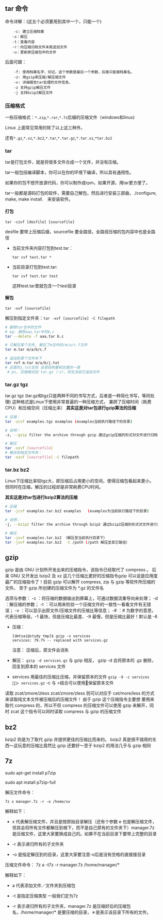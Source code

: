 ## tar 命令

命令详解：(这五个必须要用到其中一个，只能一个)

```
    -c: 建立压缩档案
　　-x：解压
　　-t：查看内容
　　-r：向压缩归档文件末尾追加文件
　　-u：更新原压缩包中的文件
```

后面可跟：

```
	-f: 使用档案名字，切记，这个参数是最后一个参数，后面只能接档案名。
	-z: 用gzip来压缩/解压缩文件
	-v: 详细报告tar处理的文件信息。
	-z 支持gzip解压文件
	-j 支持bzip2解压文件
```



### 压缩格式

一些压缩格式：`*.zip`,`*.rar`,`*.7z`后缀的压缩文件（windows和linux)

Linux 上面常见常用的除了以上这三种外，

还有`*.gz`,`*.xz`,`*.bz2`,`*.tar`,`*.tar.gz`,`*.tar.xz`,`*tar.bz2`




### tar

tar是打包文件，就是将很多文件合成一个文件，并没有压缩。

tar一般包括编译脚本，你可以在你的环境下编译，所以具有通用性。

如果你的包不想开放源代码，你可以制作成rpm，如果开源，用tar更方便了。

tar一般都是源码打包的软件，需要自己解包，然后进行安装三部曲，./configure, make, make install.　来安装软件。



#### 打包

`tar -czvf [desfile] [sourcefile]`  

desfile 要带上压缩后缀，sourcefile 要全路径，全路径压缩的包内容中也是全路径

* 当前文件夹内容打包到test.tar：

  `tar cvf test.tar *`

* 当前目录打包到test.tar:

  `tar cvf test.tar test`

  这样test.tar里就包含一个test目录



#### 解包

`tar -xvf [sourcefile]`  

解压到指定文件夹：`tar -xvf [sourcefile] -C filepath`

``` sh
# 删除tar包中的文件
# eg: 删除aaa.tar中的b,c
tar --delete -f aaa.tar b.c

# 只解压某个文件, 解压了m包中的/m/a/c.f文件
tar m.tar m/a/b/c.f

# 追加到某个文件夹下
tar rvf m.tar m/a/b/j.txt
# 这里的j.txt实际 目录结构要和包里的一致
 # ps, 压缩格式如 tar.gz（-z)，则无法给它追加文件
```



### tar.gz tgz

tar.gz tgz (tar.gz和tgz只是两种不同的书写方式，后者是一种简化书写，等同处理)
这种格式是Linux下使用非常普遍的一种压缩方式，
兼顾了压缩时间（耗费CPU）和压缩空间（压缩比率）
**其实这是对tar包进行gzip算法的压缩**

``` sh
# 压缩：
tar -zcvf examples.tgz examples (examples当前执行路径下的目录)

# 说明：
-z, --gzip filter the archive through gzip 通过gzip压缩的形式对文件进行归档

# 解压
tar -xzvf [sourcefile]
# 解压到指定文件夹：
tar -xzvf [sourcefile] -C filepath
```



### tar.bz bz2

Linux下压缩比率较tgz大，即压缩后占用更小的空间，使得压缩包看起来更小。
但同时在压缩，解压的过程却是非常耗费CPU时间。

**其实这是对tar包进行bzip2算法的压缩**

``` sh
# 压缩
tar -jcvf examples.tar.bz2 examples   (examples为当前执行路径下的目录)

# 说明：
-j, --bzip2 filter the archive through bzip2 通过bzip2压缩的形式对文件进行归档

# 解压 
tar -jxvf examples.tar.bz2 （解压至当前执行目录下）
tar -jxvf examples.tar.bz2  -C /path (/path 解压至其它路径）
```





## gzip

gzip 是由 GNU 计划所开发出来的压缩指令，该指令已经取代了 compress 。
后来 GNU 又开发出 bzip2 及 xz 这几个压缩比更好的压缩指令gzip 可以说是应用度最广的压缩指令了！目前 gzip 可以解开 compress, zip 与 gzip 等软件所压缩的文件。
至于 gzip 所创建的压缩文件为 *.gz 的文件名

选项与参数：
-c ：将压缩的数据输出到屏幕上，可通过数据流重导向来处理；
-d ：解压缩的参数；
-t ：可以用来检验一个压缩文件的一致性～看看文件有无错误；
-v ：可以显示出原文件/压缩文件的压缩比等信息；
-# ：# 为数字的意思，代表压缩等级，-1 最快，但是压缩比最差、-9 最慢，但是压缩比最好！默认是 -6

* 压缩：
  ```shell
  [dmtsai@study tmp]$ gzip -v services
  services: 79.7% -- replaced with services.gz
  ```
  注意： 压缩后，原文件会消失

* 解压：
  `gzip -d services.gz`
  与 gzip 相反， gzip -d 会将原本的 .gz 删除，回复到原本的 services 文件

* services 用最佳的压缩比压缩，并保留原本的文件
  `gzip -9 -c services > services.gz`
  -c 与 >结合可以使用保留原本文件
  

读取 zcat/zmore/zless
zcat/zmore/zless 则可以对应于
cat/more/less 的方式来读取纯文本文件被压缩后的压缩文件！ 由于 gzip 这个压缩指令主要想
要用来取代 compress 的，所以不但 compress 的压缩文件可以使用 gzip 来解开，同时 zcat
这个指令可以同时读取 compress 与 gzip 的压缩文件

## bz2
bzip2 则是为了取代
gzip 并提供更佳的压缩比而来的。 bzip2 真是很不错用的东西～这玩意的压缩比竟然比 gzip
还要好～至于 bzip2 的用法几乎与 gzip 相同



## 7z

sudo apt-get install p7zip

sudo apt install p7zip-full

解压文件命令：

`7z x manager.7z -r -o /home/xx`

解释如下：

* x 代表解压缩文件，并且是按原始目录解压（还有个参数 e 也是解压缩文件，但其会将所有文件都解压到根下，而不是自己原有的文件夹下）manager.7z 是压缩文件，这里大家要换成自己的。如果不在当前目录下要带上完整的目录

* -r 表示递归所有的子文件夹

* -o 是指定解压到的目录，这里大家要注意-o后是没有空格的直接接目录



压缩文件命令： 7z a -t7z -r manager.7z /home/manager/*

解释如下：

* a 代表添加文件／文件夹到压缩包

* -t 是指定压缩类型 一般我们定为7z

* -r 表示递归所有的子文件夹，manager.7z 是压缩好后的压缩包名，/home/manager/* 是要压缩的目录，＊是表示该目录下所有的文件。


